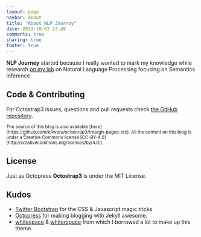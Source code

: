```yaml
---
layout: page
navbar: About
title: "About NLP Journey"
date: 2013-10-03 23:49
comments: true
sharing: true
footer: true
---
```


**NLP Journey** started because I really wanted to mark my knowledge while research
[on my lab]() on Natural Language Processing focusing on Semantics Inference

<h2>Code & Contributing</h2>

For Octostrap3 issues, questions and pull requests check
[the GitHub repository](https://github.com/kAworu/octostrap3).

<small class="text-muted">
The source of this blog is also available
[here](https://github.com/kAworu/octostrap3/tree/gh-pages-src).  All the
content on this blog is under a Creative Commons license
[CC-BY-4.0](http://creativecommons.org/licenses/by/4.0/).
</small>


<h2>License</h2>

Just as Octopress **Octostrap3** is under the MIT License.

<h2>Kudos</h2>

- [Twitter Bootstrap](http://getbootstrap.com/) for the CSS & Javascript magic
  tricks.
- [Octopress](http://octopress.org/) for making blogging with Jekyll
  awesome.
- [whitespace](https://github.com/lucaslew/whitespace) &
  [whiterspace](https://github.com/mjhea0/whiterspace) from which I borrowed a
  lot to make up this theme.
